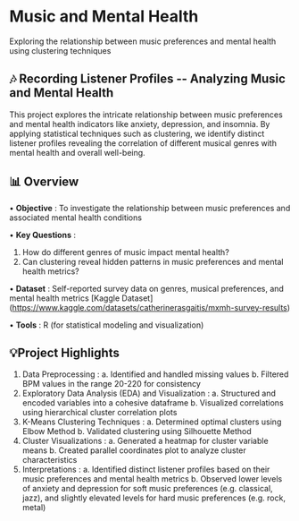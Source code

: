 # Music and Mental Health

Exploring the relationship between music preferences and mental health using clustering techniques

## 🎶 Recording Listener Profiles -- Analyzing Music and Mental Health

This project explores the intricate relationship between music preferences and mental health indicators like anxiety, depression, and insomnia. By applying statistical techniques such as clustering, we identify distinct listener profiles revealing the correlation of different musical genres with mental health and overall well-being.

## 📊 Overview

•	**Objective** : To investigate the relationship between music preferences and associated mental health conditions

•	**Key Questions** :
  1.	How do different genres of music impact mental health?
  2.	Can clustering reveal hidden patterns in music preferences and mental health metrics?

•	**Dataset** : Self-reported survey data on genres, musical preferences, and mental health metrics [Kaggle Dataset] (https://www.kaggle.com/datasets/catherinerasgaitis/mxmh-survey-results)

•	**Tools** : R (for statistical modeling and visualization)

## 💡Project Highlights

1.	Data Preprocessing :
a.	Identified and handled missing values
b.	Filtered BPM values in the range 20-220 for consistency
2.	Exploratory Data Analysis (EDA) and Visualization :
a.	Structured and encoded variables into a cohesive dataframe
b.	Visualized correlations using hierarchical cluster correlation plots
3.	K-Means Clustering Techniques :
a.	Determined optimal clusters using Elbow Method
b.	Validated clustering using Silhouette Method
4.	Cluster Visualizations :
a.	Generated a heatmap for cluster variable means
b.	Created parallel coordinates plot to analyze cluster characteristics
5.	Interpretations :
a.	Identified distinct listener profiles based on their music preferences and mental health metrics
b.	Observed lower levels of anxiety and depression for soft music preferences (e.g. classical, jazz), and slightly elevated levels for hard music preferences (e.g. rock, metal)

